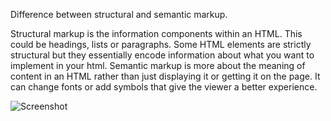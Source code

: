 Difference between structural and semantic markup.

Structural markup is the information components within an HTML. This could be headings, lists or paragraphs. Some HTML elements are strictly structural but they essentially encode information about what you want to implement in your html. Semantic markup is more about the meaning of content in an HTML rather than just displaying it or getting it on the page. It can change fonts or add symbols that give the viewer a better experience.

![Screenshot](.images/assignment-06-girlledcheese-work.png)
